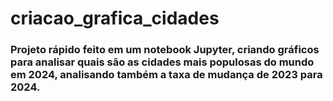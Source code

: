 # criacao_grafica_cidades

### Projeto rápido feito em um notebook Jupyter, criando gráficos para analisar quais são as cidades mais populosas do mundo em 2024, analisando também a taxa de mudança de 2023 para 2024.
